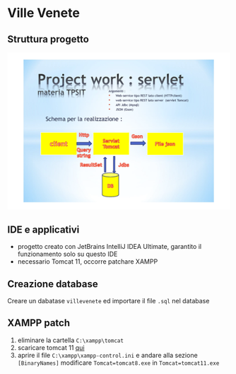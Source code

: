# Ville Venete
## Struttura progetto
![](struttura.png)

## IDE e applicativi
- progetto creato con JetBrains IntelliJ IDEA Ultimate, garantito il funzionamento solo su questo IDE
- necessario Tomcat 11, occorre patchare XAMPP

## Creazione database
Creare un dabatase `villevenete` ed importare il file `.sql` nel database

## XAMPP patch
1. eliminare la cartella `C:\xampp\tomcat`
2. scaricare tomcat 11 [qui](https://dlcdn.apache.org/tomcat/tomcat-11/v11.0.2/bin/apache-tomcat-11.0.2-windows-x64.zip)
3. aprire il file `C:\xampp\xampp-control.ini` e andare alla sezione `[BinaryNames]` modificare `Tomcat=tomcat8.exe` in `Tomcat=tomcat11.exe`
